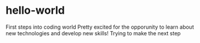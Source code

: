 # hello-world

First steps into coding world
Pretty excited for the opporunity to learn about new technologies and develop new skills!
Trying to make the next step
